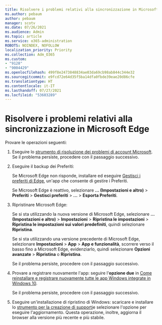 ```yaml
---
title: Risolvere i problemi relativi alla sincronizzazione in Microsoft Edge
ms.author: pebaum
author: pebaum
manager: scotv
ms.date: 07/26/2021
ms.audience: Admin
ms.topic: article
ms.service: o365-administration
ROBOTS: NOINDEX, NOFOLLOW
localization_priority: Priority
ms.collection: Adm_O365
ms.custom:
- "9128"
- "9004429"
ms.openlocfilehash: 499f8e2473848834ae03da69cb98ab844c344e32
ms.sourcegitcommit: e9fcd72e64d35f5ba14dfa0fbde39eae20d86cfe
ms.translationtype: HT
ms.contentlocale: it-IT
ms.lasthandoff: 07/27/2021
ms.locfileid: "53603289"
---
```

# <a name="troubleshoot-problems-with-sync-in-microsoft-edge"></a>Risolvere i problemi relativi alla sincronizzazione in Microsoft Edge

Provare le operazioni seguenti:

1. Eseguire lo [strumento di risoluzione dei problemi di account Microsoft](https://go.microsoft.com/fwlink/?linkid=2155661). Se il problema persiste, procedere con il passaggio successivo.

1. Eseguire il backup dei Preferiti:

    Se Microsoft Edge non risponde, installare ed eseguire [Gestisci i preferiti di Edge](https://go.microsoft.com/fwlink/?linkid=2155764), un'app che consente di gestire i Preferiti.

    Se Microsoft Edge è reattivo, selezionare **... (Impostazioni e altro)** > **Preferiti** > **Gestisci preferiti** > **...** > **Esporta Preferiti**.

1. Ripristinare Microsoft Edge:

    Se si sta utilizzando la nuova versione di Microsoft Edge, selezionare **... (Impostazioni e altro)** > **Impostazioni** > **Ripristina le impostazioni** > **Ripristina le impostazioni sui valori predefiniti**, quindi selezionare **Ripristina**.

    Se si sta utilizzando una versione precedente di Microsoft Edge, selezionare **Impostazioni** > **App** > **App e funzionalità**, scorrere verso il basso fino a Microsoft Edge, evidenziarlo, quindi selezionare **Opzioni avanzate** > **Ripristina** o **Ripristina**.

    Se il problema persiste, procedere con il passaggio successivo.

1. Provare a registrare nuovamente l'app: seguire l'**opzione due** in [Come reinstallare e registrare nuovamente tutte le app Windows integrate in Windows 10](https://go.microsoft.com/fwlink/?linkid=2146509).

    Se il problema persiste, procedere con il passaggio successivo.

1. Eseguire un'installazione di ripristino di Windows: scaricare e installare lo [strumento per la creazione di supporti](https://go.microsoft.com/fwlink/?linkid=2146242)e selezionare l'opzione per eseguire l'aggiornamento. Questa operazione, inoltre, aggiorna il browser alla versione più recente e più stabile.
